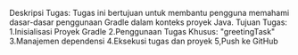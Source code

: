 Deskripsi Tugas:
Tugas ini bertujuan untuk membantu pengguna memahami dasar-dasar penggunaan Gradle dalam konteks proyek Java.
Tujuan Tugas:
1.Inisialisasi Proyek Gradle
2.Penggunaan Tugas Khusus: "greetingTask"
3.Manajemen dependensi
4.Eksekusi tugas dan proyek
5,Push ke GitHub
